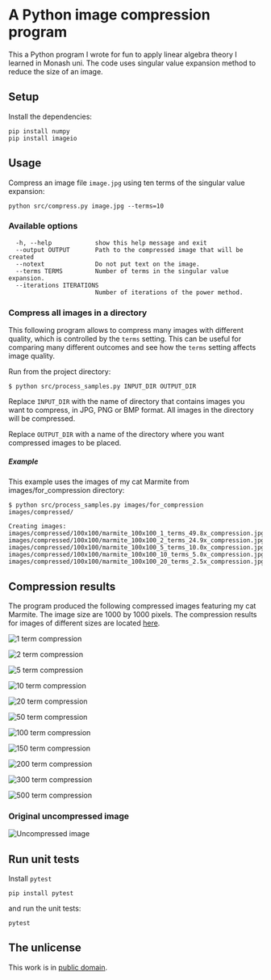 # A Python image compression program

This a Python program I wrote for fun to apply linear algebra theory I learned in Monash uni. The code uses singular value expansion method to reduce the size of an image.

## Setup

Install the dependencies:

```
pip install numpy
pip install imageio
```

## Usage

Compress an image file `image.jpg` using ten terms of the singular value expansion:

```
python src/compress.py image.jpg --terms=10
```


### Available options


```
  -h, --help            show this help message and exit
  --output OUTPUT       Path to the compressed image that will be created
  --notext              Do not put text on the image.
  --terms TERMS         Number of terms in the singular value expansion.
  --iterations ITERATIONS
                        Number of iterations of the power method.
```

### Compress all images in a directory

This following program allows to compress many images with different quality, which is controlled by the `terms` setting. This can be useful for comparing many different outcomes and see how the `terms` setting affects image quality.

Run from the project directory:

```
$ python src/process_samples.py INPUT_DIR OUTPUT_DIR
```

Replace `INPUT_DIR` with the name of directory that contains images you want to compress, in JPG, PNG or BMP format. All images in the directory will be compressed.

Replace `OUTPUT_DIR` with a name of the directory where you want compressed images to be placed.


##### Example

This example uses the images of my cat Marmite from images/for_compression directory:

```
$ python src/process_samples.py images/for_compression images/compressed/

Creating images:
images/compressed/100x100/marmite_100x100_1_terms_49.8x_compression.jpg
images/compressed/100x100/marmite_100x100_2_terms_24.9x_compression.jpg
images/compressed/100x100/marmite_100x100_5_terms_10.0x_compression.jpg
images/compressed/100x100/marmite_100x100_10_terms_5.0x_compression.jpg
images/compressed/100x100/marmite_100x100_20_terms_2.5x_compression.jpg
```

## Compression results

The program produced the following compressed images featuring my cat Marmite. The image size are 1000 by 1000 pixels. The compression results for images of different sizes are located [here](images/compressed).

![1 term compression](images/compressed/1000x1000/marmite_1000x1000_1_terms_499.8x_compression.jpg)

![2 term compression](images/compressed/1000x1000/marmite_1000x1000_2_terms_249.9x_compression.jpg)

![5 term compression](images/compressed/1000x1000/marmite_1000x1000_5_terms_100.0x_compression.jpg)

![10 term compression](images/compressed/1000x1000/marmite_1000x1000_10_terms_50.0x_compression.jpg)

![20 term compression](images/compressed/1000x1000/marmite_1000x1000_20_terms_25.0x_compression.jpg)

![50 term compression](images/compressed/1000x1000/marmite_1000x1000_50_terms_10.0x_compression.jpg)

![100 term compression](images/compressed/1000x1000/marmite_1000x1000_100_terms_5.0x_compression.jpg)

![150 term compression](images/compressed/1000x1000/marmite_1000x1000_150_terms_3.3x_compression.jpg)

![200 term compression](images/compressed/1000x1000/marmite_1000x1000_200_terms_2.5x_compression.jpg)

![300 term compression](images/compressed/1000x1000/marmite_1000x1000_300_terms_1.7x_compression.jpg)

![500 term compression](images/compressed/1000x1000/marmite_1000x1000_500_terms_1.0x_compression.jpg)

### Original uncompressed image

![Uncompressed image](images/for_compression/marmite_1000x1000.jpg)



## Run unit tests

Install `pytest`

```
pip install pytest
```

and run the unit tests:

```
pytest
```


## The unlicense

This work is in [public domain](LICENSE).


